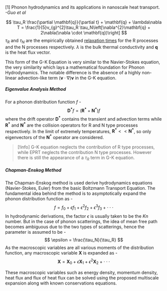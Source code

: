 [1] Phonon hydrodynamics and its applications in nanoscale heat transport. *-Guo et al*

$$
\tau_R \frac{\partial \mathbf{q}}{\partial t} + \mathbf{q} + \lambda\nabla T = \frac{1}{5}v_{g}^{2}\tau_R \tau_N\left[\nabla^{2}\mathbf{q} + 2\nabla(\nabla \cdot \mathbf{q})\right]
$$
$\tau_R$ and $\tau_N$ are the empirically obtained [relaxation times](Phonon%20Scattering%20Mechanisms.md) for the R processes and the N processes respectively.
$\lambda$ is the bulk thermal conductivity and $\mathbf{q}$ is the heat flux vector.

This form of the G-K Equation is very similar to the Navier-Stokes equation, the very similarity which lays a mathematical foundation for Phonon Hydrodynamics. The notable difference is the absence of a highly non-linear advection-like term $\left(\mathbf{v}\cdot\nabla\right)\mathbf{v}$ in the G-K equation.

##### Eigenvalue Analysis Method
For a phonon distribution function $f$ -
$$
\mathbf{D^{*}}f = (\mathbf{R^{*}} + \mathbf{N^{*}})f
$$
where the drift operator $\mathbf{D^{*}}$ contains the transient and advection terms while $\mathbf{R^{*}}$ and $\mathbf{N^{*}}$ are the collision operators for R and N type processes respectively.
In the limit of extremely temperatures, $\mathbf{R^{*}} << \mathbf{N^{*}}$, so only eigenvectors of the $\mathbf{N^{*}}$ operator are considered.

> [!info] G-K equation neglects the contribution of R type processes, while EPRT neglects the contribution N type processes. However there is still the appearance of a $\tau_R$ term in G-K equation.

##### Chapman-Enskog Method
The Chapman-Enskog method is used derive hydrodynamics equations (Navier-Stokes, Euler) from the basic Boltzmann Transport Equation. The fundamental idea behind the method is to asymptotically expand the phonon distribution function as -
$$
f = f_0 + \epsilon f_1 + \epsilon^{2}f_2 + \epsilon^3 f_3 + \cdot \cdot \cdot
$$
In hydrodynamic derivations, the factor $\epsilon$ is usually taken to be the *Kn* number. But in the case of phonon scatterings, the idea of mean free path becomes ambiguous due to the two types of scatterings, hence the parameter is assumed to be -
$$
\epsilon = \frac{\tau_N}{\tau_R}
$$
As the macroscopic variables are all various moments of the distribution function, any macroscopic variable $\mathbf{X}$ is expanded as -
$$
\mathbf{X} = \mathbf{X}_{0} + \epsilon \mathbf{X}_1 + \epsilon^2 \mathbf{X}_2 + \cdot \cdot \cdot
$$

These macroscopic variables such as energy density, momentum density, heat flux and flux of heat flux can be solved using the proposed multiscale expansion along with known conservations equations.